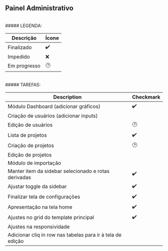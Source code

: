 ## Painel Administrativo


<br/>
##### LEGENDA:

| Descrição                             | Ícone                   |
| -----------------------------------   | ----------------------- |
| Finalizado                            | :heavy_check_mark:      |
| Impedido                              | :x:                     |
| Em progresso                          | :clock2:                |
<br/>
##### TAREFAS:

| Description                           | Checkmark               |
| -----------------------------------   | ----------------------- |
| Módulo Dashboard (adicionar gráficos) |:heavy_check_mark:       |
| Criação de usuários (adicionar inputs)|                         |
| Edição de usuários                    |        :clock2:         |
| Lista de projetos                     |    :heavy_check_mark:   |
| Criação de projetos                   |        :clock2:         |
| Edição de projetos                    |                         |
| Módulo de importação                  |                         |
| Manter item da sidebar selecionado e rotas derivadas |:heavy_check_mark:|
| Ajustar toggle da sidebar             |:heavy_check_mark: |
| Finalizar tela de configurações       |:heavy_check_mark: |
| Apresentação na tela home       |:heavy_check_mark: |
| Ajustes no grid do template principal       |:heavy_check_mark: |
| Ajustes na responsividade       |                               |
| Adicionar cliq in row nas tabelas para ir à tela de edição       |                               |



 